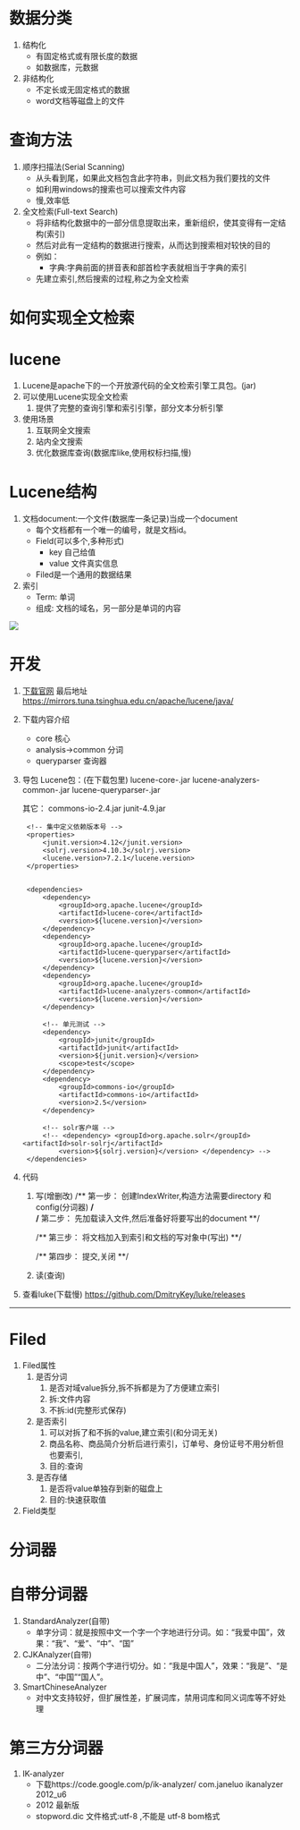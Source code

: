 # 数据分类 #
1. 结构化
	* 有固定格式或有限长度的数据
	* 如数据库，元数据
2. 非结构化
	* 不定长或无固定格式的数据
	* word文档等磁盘上的文件
	
# 查询方法 #
1. 顺序扫描法(Serial Scanning)	
	* 从头看到尾，如果此文档包含此字符串，则此文档为我们要找的文件
	* 如利用windows的搜索也可以搜索文件内容
	* 慢,效率低
2. 全文检索(Full-text Search)
	* 将非结构化数据中的一部分信息提取出来，重新组织，使其变得有一定结构(索引)
	* 然后对此有一定结构的数据进行搜索，从而达到搜索相对较快的目的
	* 例如：
		* 字典:字典前面的拼音表和部首检字表就相当于字典的索引
	* 先建立索引,然后搜索的过程,称之为全文检索

# 如何实现全文检索 #

# lucene #
1. Lucene是apache下的一个开放源代码的全文检索引擎工具包。(jar)
2. 可以使用Lucene实现全文检索
	1. 提供了完整的查询引擎和索引引擎，部分文本分析引擎
3. 使用场景
	1. 互联网全文搜索
	2. 站内全文搜索
	3. 优化数据库查询(数据库like,使用权标扫描,慢)

# Lucene结构 #
1. 文档document:一个文件(数据库一条记录)当成一个document
	* 每个文档都有一个唯一的编号，就是文档id。
	* Field(可以多个,多种形式) 
		* key	自己给值
		* value 文件真实信息
	* Filed是一个通用的数据结果 
2. 索引
	* Term: 单词
	* 组成: 文档的域名，另一部分是单词的内容


![](001_lucene_construct.png)



# 开发 #
1. [下载官网](http://lucene.apache.org/)
		最后地址 https://mirrors.tuna.tsinghua.edu.cn/apache/lucene/java/
2. 下载内容介绍
	* core				核心
	* analysis->common	分词
	* queryparser		查询器
3. 导包
	Lucene包：(在下载包里)
		lucene-core-.jar
		lucene-analyzers-common-.jar
		lucene-queryparser-.jar
		
	其它：
		commons-io-2.4.jar
		junit-4.9.jar
	
		<!-- 集中定义依赖版本号 -->
		<properties>
			<junit.version>4.12</junit.version>
			<solrj.version>4.10.3</solrj.version>
			<lucene.version>7.2.1</lucene.version>
		</properties>
	
	
		<dependencies>
			<dependency>
				<groupId>org.apache.lucene</groupId>
				<artifactId>lucene-core</artifactId>
				<version>${lucene.version}</version>
			</dependency>
			<dependency>
				<groupId>org.apache.lucene</groupId>
				<artifactId>lucene-queryparser</artifactId>
				<version>${lucene.version}</version>
			</dependency>
			<dependency>
				<groupId>org.apache.lucene</groupId>
				<artifactId>lucene-analyzers-common</artifactId>
				<version>${lucene.version}</version>
			</dependency>
	
			<!-- 单元测试 -->
			<dependency>
				<groupId>junit</groupId>
				<artifactId>junit</artifactId>
				<version>${junit.version}</version>
				<scope>test</scope>
			</dependency>
			<dependency>
				<groupId>commons-io</groupId>
				<artifactId>commons-io</artifactId>
				<version>2.5</version>
			</dependency>
			
			<!-- solr客户端 -->
			<!-- <dependency> <groupId>org.apache.solr</groupId> <artifactId>solr-solrj</artifactId> 
				<version>${solrj.version}</version> </dependency> -->
		</dependencies>

4. 代码
	1. 写(增删改)
		/** 第一步： 创建IndexWriter,构造方法需要directory 和 config(分词器) **/			
		/** 第二步： 先加载读入文件,然后准备好将要写出的document **/
		
		/** 第三步： 将文档加入到索引和文档的写对象中(写出) **/

		/** 第四步： 提交,关闭 **/
	2. 读(查询)

5. 查看luke(下载慢)
	https://github.com/DmitryKey/luke/releases


----------
# Filed #
1. Filed属性
	1. 是否分词
		1. 是否对域value拆分,拆不拆都是为了方便建立索引
		2. 拆:文件内容
		3. 不拆:id(完整形式保存)
	2. 是否索引
		1. 可以对拆了和不拆的value,建立索引(和分词无关)
		2. 商品名称、商品简介分析后进行索引，订单号、身份证号不用分析但也要索引,
		3. 目的:查询
	3. 是否存储
		1. 是否将value单独存到新的磁盘上
		2. 目的:快速获取值
2. Field类型


# 分词器 #
# 自带分词器 #
1. StandardAnalyzer(自带)
	* 单字分词：就是按照中文一个字一个字地进行分词。如：“我爱中国”，效果：“我”、“爱”、“中”、“国”
2. CJKAnalyzer(自带)
	* 二分法分词：按两个字进行切分。如：“我是中国人”，效果：“我是”、“是中”、“中国”“国人”。
3. SmartChineseAnalyzer
	* 对中文支持较好，但扩展性差，扩展词库，禁用词库和同义词库等不好处理

# 第三方分词器 #
1. IK-analyzer
	* 下载https://code.google.com/p/ik-analyzer/
			<dependency>
			    <groupId>com.janeluo</groupId>
			    <artifactId>ikanalyzer</artifactId>
			    <version>2012_u6</version>
			</dependency>
	* 2012 最新版
	* stopword.dic 文件格式:utf-8 ,不能是 utf-8 bom格式




